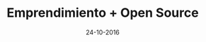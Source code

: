 ---
title: Emprendimiento + Open Source
speaker: Diego Trapero
bio: Me llamo Diego Trapero, estudié Ingeniería en la Universidad Carlos III de Madrid. Mis intereses son la tecnología y el emprendimiento, por eso desde que acabé mi carrera hace dos años he estado construyendo mi empresa, M Prime, que ha diseñado, produce y comercializa la impresora 3D libre M Prime One.
date: 24-10-2016
time: 18:00-19:00
link: https://twitter.com/diegotrap
video: https://youtu.be/na3fFX-Y_FQ?list=PLsVexTwov1BrPTIA504ss6HNhr9StUSG7
slides: https://github.com/diegotrap/speaking/blob/master/Emprendimiento%20%2B%20Open%20Source/Charla%20Emprendimiento%20%2B%20Open%20Source.pdf
description:  ¿Estás pensando en montar una empresa?¿Tienes en mente desarrollar un producto open source? Si estás en la intersección de estos dos conjuntos perteneces al grupo que más partido puede sacar de esta charla. He montado desde cero una empresa muy pequeña que vende una impresora 3D libre y me gustaría compartir mi experiencia y ayudar a otras personas que quieran emprender proyectos parecidos.
keyword: emprender
---